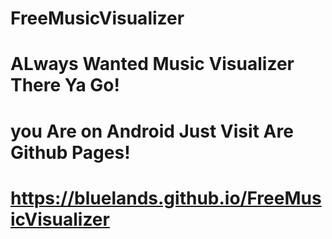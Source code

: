 # FreeMusicVisualizer
# ALways Wanted Music Visualizer There Ya Go!
# you  Are on Android Just Visit Are Github Pages!
# https://bluelands.github.io/FreeMusicVisualizer
